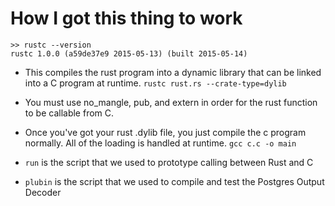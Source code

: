 # How I got this thing to work

```
>> rustc --version
rustc 1.0.0 (a59de37e9 2015-05-13) (built 2015-05-14)
```

* This compiles the rust program into a dynamic library that can be linked into a C program at runtime. `rustc rust.rs --crate-type=dylib`

* You must use no_mangle, pub, and extern in order for the rust function to be callable from C.

* Once you've got your rust .dylib file, you just compile the c program normally. All of the loading is handled at runtime. `gcc c.c -o main`

* `run` is the script that we used to prototype calling between Rust and C
* `plubin` is the script that we used to compile and test the Postgres Output Decoder
